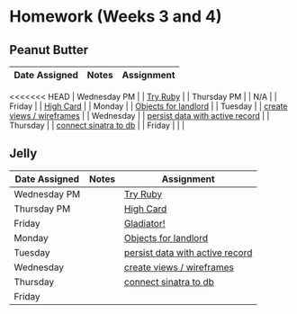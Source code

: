 # Homework (Weeks 3 and 4)

## Peanut Butter
| Date Assigned | Notes                          | Assignment |
|---------------|--------------------------------|------------|
<<<<<<< HEAD
| Wednesday PM  |                                | [Try Ruby](https://github.com/ga-dc/try-ruby) |
| Thursday PM   |                                | N/A |
| Friday        |                                | [High Card](https://github.com/ga-dc/high_card) |
| Monday        |                                | [Objects for landlord](https://github.com/ga-dc/landlord-1) |
| Tuesday       |                                | [create views / wireframes](https://github.com/ga-dc/landlord-3) |
| Wednesday     |                                | [persist data with active record](https://github.com/ga-dc/landlord-2) |
| Thursday      |                                | [connect sinatra to db](https://github.com/ga-dc/landlord-4) |
| Friday        |                                |            |

## Jelly
| Date Assigned | Notes                          | Assignment |
|---------------|--------------------------------|------------|
| Wednesday PM  |                                | [Try Ruby](https://github.com/ga-dc/try-ruby) |
| Thursday PM   |                                | [High Card](https://github.com/ga-dc/high_card) |
| Friday        |                                | [Gladiator!](https://github.com/ga-dc/gladiator) |
| Monday        |                                | [Objects for landlord](https://github.com/ga-dc/landlord-1) |
| Tuesday       |                                | [persist data with active record](https://github.com/ga-dc/landlord-2) |
| Wednesday     |                                | [create views / wireframes](https://github.com/ga-dc/landlord-3) |
| Thursday      |                                | [connect sinatra to db](https://github.com/ga-dc/landlord-4) |
| Friday        |                                |            |
